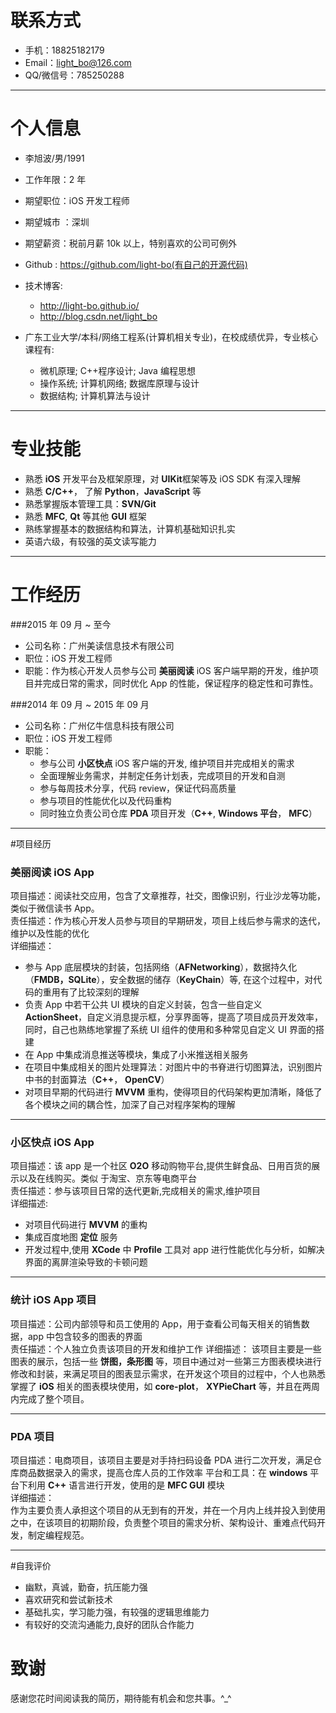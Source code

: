 # 联系方式

- 手机：18825182179 
- Email：light_bo@126.com
- QQ/微信号：785250288

---

# 个人信息

 - 李旭波/男/1991
 - 工作年限：2 年
 - 期望职位：iOS 开发工程师
 - 期望城市 ：深圳
 - 期望薪资：税前月薪 10k 以上，特别喜欢的公司可例外
 - Github : https://github.com/light-bo(有自己的开源代码)
 - 技术博客: 
   - http://light-bo.github.io/  
   - http://blog.csdn.net/light_bo 
 
 - 广东工业大学/本科/网络工程系(计算机相关专业)，在校成绩优异，专业核心课程有:
   - 微机原理; C++程序设计; Java 编程思想
   - 操作系统; 计算机网络; 数据库原理与设计
   - 数据结构; 计算机算法与设计  


   
---

# 专业技能

- 熟悉 **iOS** 开发平台及框架原理，对 **UIKit**框架等及 iOS SDK 有深入理解
- 熟悉 **C/C++**， 了解 **Python**，**JavaScript** 等
- 熟悉掌握版本管理工具：**SVN/Git**
- 熟悉 **MFC**, **Qt** 等其他 **GUI** 框架
- 熟练掌握基本的数据结构和算法，计算机基础知识扎实
- 英语六级，有较强的英文读写能力

---


# 工作经历
###2015 年 09 月 ~ 至今
- 公司名称：广州美读信息技术有限公司
- 职位：iOS 开发工程师
- 职能：作为核心开发人员参与公司 **美丽阅读** iOS 客户端早期的开发，维护项目并完成日常的需求，同时优化 App 的性能，保证程序的稳定性和可靠性。


###2014 年 09 月  ~  2015 年 09 月
- 公司名称：广州亿牛信息科技有限公司  
- 职位：iOS 开发工程师  
- 职能：  
  -  参与公司 **小区快点** iOS 客户端的开发, 维护项目并完成相关的需求
  -  全面理解业务需求，并制定任务计划表，完成项目的开发和自测
  -  参与每周技术分享，代码 review，保证代码高质量
  -  参与项目的性能优化以及代码重构
  -  同时独立负责公司仓库 **PDA** 项目开发（**C++**, **Windows 平台**， **MFC**）

---

#项目经历
### 美丽阅读 iOS App
项目描述：阅读社交应用，包含了文章推荐，社交，图像识别，行业沙龙等功能，类似于微信读书 App。  
责任描述：作为核心开发人员参与项目的早期研发，项目上线后参与需求的迭代，维护以及性能的优化  
详细描述：

- 参与 App 底层模块的封装，包括网络（**AFNetworking**），数据持久化（**FMDB，SQLite**），安全数据的储存（**KeyChain**）等, 在这个过程中，对代码的重用有了比较深刻的理解
- 负责 App 中若干公共 UI 模块的自定义封装，包含一些自定义 **ActionSheet**，自定义消息提示框，分享界面等，提高了项目成员开发效率，同时，自己也熟练地掌握了系统 UI 组件的使用和多种常见自定义 UI 界面的搭建
- 在 App 中集成消息推送等模块，集成了小米推送相关服务
- 在项目中集成相关的图片处理算法：对图片中的书脊进行切图算法，识别图片中书的封面算法（**C++**， **OpenCV**）
- 对项目早期的代码进行 **MVVM** 重构，使得项目的代码架构更加清晰，降低了各个模块之间的耦合性，加深了自己对程序架构的理解

----
### 小区快点 iOS App  
项目描述：该 app 是一个社区 **O2O** 移动购物平台,提供生鲜食品、日用百货的展示以及在线购买。类似 于淘宝、京东等电商平台  
责任描述：参与该项目日常的迭代更新,完成相关的需求,维护项目    
详细描述:

- 对项目代码进行 **MVVM** 的重构
- 集成百度地图 **定位** 服务
- 开发过程中,使用 **XCode** 中 **Profile** 工具对 app 进行性能优化与分析，如解决界面的离屏渲染导致的卡顿问题


---
### 统计 iOS App 项目 
项目描述：公司内部领导和员工使用的 App，用于查看公司每天相关的销售数据，app 中包含较多的图表的界面  
责任描述：个人独立负责该项目的开发和维护工作 
详细描述：
该项目主要是一些图表的展示，包括一些 **饼图，条形图** 等，项目中通过对一些第三方图表模块进行修改和封装，来满足项目的图表显示需求，在开发这个项目的过程中，个人也熟悉掌握了 **iOS** 相关的图表模块使用，如 **core-plot**， **XYPieChart** 等，并且在两周内完成了整个项目。


---
### PDA 项目  
项目描述：电商项目，该项目主要是对手持扫码设备 PDA 进行二次开发，满足仓库商品数据录入的需求，提高仓库人员的工作效率
平台和工具：在 **windows** 平台下利用 **C++** 语言进行开发，使用的是 **MFC GUI** 模块  
详细描述：  
作为主要负责人承担这个项目的从无到有的开发，并在一个月内上线并投入到使用之中，在该项目的初期阶段，负责整个项目的需求分析、架构设计、重难点代码开发，制定编程规范。


---


#自我评价

- 幽默，真诚，勤奋，抗压能力强
- 喜欢研究和尝试新技术
- 基础扎实，学习能力强，有较强的逻辑思维能力
- 有较好的交流沟通能力,良好的团队合作能力


# 致谢
感谢您花时间阅读我的简历，期待能有机会和您共事。^_^